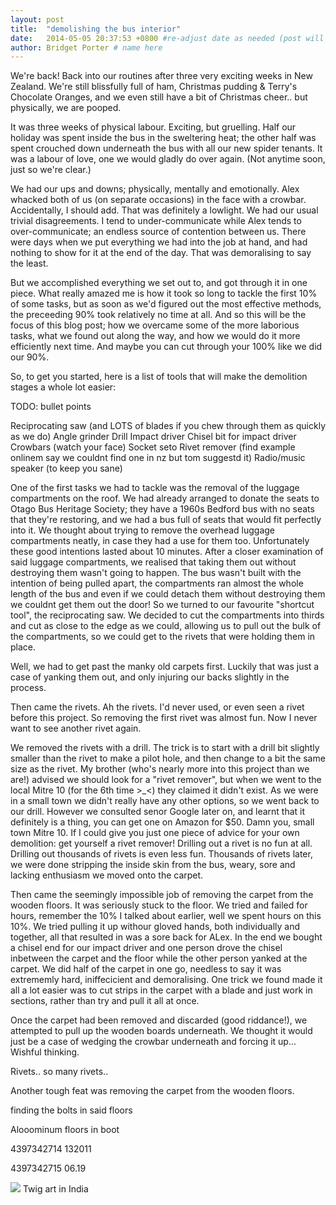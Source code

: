 ```yaml
---
layout: post
title:  "demolishing the bus interior"
date:   2014-05-05 20:37:53 +0800 #re-adjust date as needed (post will not be shown untill that date)
author: Bridget Porter # name here
---
```



We're back! Back into our routines after three very exciting weeks in New Zealand. We're still blissfully full of ham, Christmas pudding & Terry's Chocolate Oranges, and we even still have a bit of Christmas cheer.. but physically, we are pooped.

 It was three weeks of physical labour. Exciting, but gruelling. Half our holiday was spent inside the bus in the sweltering heat; the other half was spent crouched down underneath the bus with all our new spider tenants. It was a labour of love, one we would gladly do over again. (Not anytime soon, just so we're clear.)
 
 We had our ups and downs; physically, mentally and emotionally. Alex whacked both of us (on separate occasions) in the face with a crowbar. Accidentally, I should add. That was definitely a lowlight. We had our usual trivial disagreements. I tend to under-communicate while Alex tends to over-communicate; an endless source of contention between us. There were days when we put everything we had into the job at hand, and had nothing to show for it at the end of the day. That was demoralising to say the least.

 But we accomplished everything we set out to, and got through it in one piece. What really amazed me is how it took so long to tackle the first 10% of some tasks, but as soon as we'd figured out the most effective methods, the preceeding 90% took relatively no time at all. And so this will be the focus of this blog post; how we overcame some of the more laborious tasks, what we found out along the way, and how we would do it more efficiently next time. And maybe you can cut through your 100% like we did our 90%.

 So, to get you started, here is a list of tools that will make the demolition stages a whole lot easier:

 TODO: bullet points

 Reciprocating saw (and LOTS of blades if you chew through them as quickly as we do)
 Angle grinder
 Drill
 Impact driver
 Chisel bit for impact driver
 Crowbars (watch your face)
 Socket seto
 Rivet remover (find example onlinem say we couldnt find one in nz but tom suggestd it)
 Radio/music speaker (to keep you sane)
 

One of the first tasks we had to tackle was the removal of the luggage compartments on the roof. We had already arranged to donate the seats to Otago Bus Heritage Society; they have a 1960s Bedford bus with no seats that they're restoring, and we had a bus full of seats that would fit perfectly into it. We thought about trying to remove the overhead luggage compartments neatly, in case they had a use for them too. Unfortunately these good intentions lasted about 10 minutes. After a closer examination of said luggage compartments, we realised that taking them out without destroying them wasn't going to happen. The bus wasn't built with the intention of being pulled apart, the compartments ran almost the whole length of the bus and even if we could detach them without destroying them we couldnt get them out the door! So we turned to our favourite "shortcut tool", the reciprocating saw. We decided to cut the compartments into thirds and cut as close to the edge as we could, allowing us to pull out the bulk of the compartments, so we could get to the rivets that were holding them in place. 

Well, we had to get past the manky old carpets first. Luckily that was just a case of yanking them out, and only injuring our backs slightly in the process.

Then came the rivets. Ah the rivets. I'd never used, or even seen a rivet before this project. So removing the first rivet was almost fun. Now I never want to see another rivet again.

We removed the rivets with a drill. The trick is to start with a drill bit slightly smaller than the rivet to make a pilot hole, and then change to a bit the same size as the rivet. My brother (who's nearly more into this project than we are!) advised we should look for a "rivet remover", but when we went to the local Mitre 10 (for the 6th time >_<) they claimed it didn't exist. As we were in a small town we didn't really have any other options, so we went back to our drill. However we consulted senor Google later on, and learnt that it definitely is a thing, you can get one on Amazon for $50. Damn you, small town Mitre 10. If I could give you just one piece of advice for your own demolition: get yourself a rivet remover! Drilling out a rivet is no fun at all. Drilling out thousands of rivets is even less fun. Thousands of rivets later, we were done stripping the inside skin from the bus, weary, sore and lacking enthusiasm we moved onto the carpet.

Then came the seemingly impossible job of removing the carpet from the wooden floors. It was seriously stuck to the floor. We tried and failed for hours, remember the 10% I talked about earlier, well we spent hours on this 10%. We tried pulling it up withour gloved hands, both individually and together, all that resulted in was a sore back for ALex. In the end we bought a chisel end for our impact driver and one person drove the chisel inbetween the carpet and the floor while the other person yanked at the carpet. We did half of the carpet in one go, needless to say it was extrememly hard, iniffecicient and demoralising. One trick we found made it all a lot easier was to cut strips in the carpet with a blade and just work in sections, rather than try and pull it all at once.

Once the carpet had been removed and discarded (good riddance!), we attempted to pull up the wooden boards underneath. We thought it would just be a case of wedging the crowbar underneath and forcing it up... Wishful thinking. 

Rivets.. so many rivets..

Another tough feat was removing the carpet from the wooden floors.

finding the bolts in said floors

Alooominum floors in boot

4397342714 132011

4397342715 06.19



















<img src="{{site.url}}/images/AandB_stick.JPG"/> 
<a class="image-captions">Twig art in India</a>

